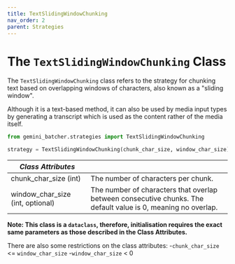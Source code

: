 ```yaml
---
title: TextSlidingWindowChunking
nav_order: 2
parent: Strategies
---
```


# The `TextSlidingWindowChunking` Class

The `TextSlidingWindowChunking` class refers to the strategy for chunking text based on overlapping windows of characters, also known as a "sliding window".

Although it is a text-based method, it can also be used by media input types by generating a transcript which is used as the content rather of the media itself.

```python
from gemini_batcher.strategies import TextSlidingWindowChunking

strategy = TextSlidingWindowChunking(chunk_char_size, window_char_size)
```

| *Class Attributes* | |
|------------------|----------------------------------------|
| chunk_char_size (int) | The number of characters per chunk. |
| window_char_size (int, optional)| The number of characters that overlap between consecutive chunks. The default value is 0, meaning no overlap. |

**Note: This class is a `dataclass`, therefore, initialisation requires the exact same parameters as those described in the Class Attributes.**

There are also some restrictions on the class attributes:
-`chunk_char_size` <= `window_char_size`
-`window_char_size` < 0